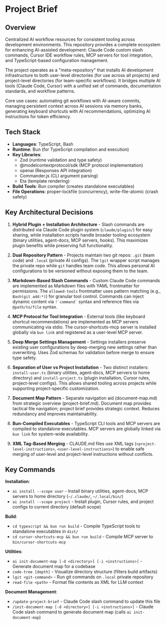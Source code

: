 # Project Brief

## Overview

Centralized AI workflow resources for consistent tooling across development environments. This repository provides a complete ecosystem for enhancing AI-assisted development: Claude Code custom slash commands, Cursor IDE workflow rules, MCP servers for tool integration, and TypeScript-based configuration management.

The project operates as a "meta-repository" that installs AI development infrastructure to both user-level directories (for use across all projects) and project-level directories (for team-specific workflows). It bridges multiple AI tools (Claude Code, Cursor) with a unified set of commands, documentation standards, and workflow patterns.

Core use cases: automating git workflows with AI-aware commits, managing persistent context across AI sessions via memory banks, generating keyboard shortcuts with AI recommendations, optimizing AI instructions for token efficiency.

## Tech Stack

- **Languages**: TypeScript, Bash
- **Runtime**: Bun (for TypeScript compilation and execution)
- **Key Libraries**:
  - Zod (runtime validation and type safety)
  - @modelcontextprotocol/sdk (MCP protocol implementation)
  - openai (Responses API integration)
  - Commander.js (CLI argument parsing)
  - Eta (template rendering)
- **Build Tools**: Bun compiler (creates standalone executables)
- **File Operations**: proper-lockfile (concurrency), write-file-atomic (crash safety)

## Key Architectural Decisions

1. **Hybrid Plugin + Installation Architecture** - Slash commands are distributed via Claude Code plugin system (`claude/plugin/`) for easy sharing, while installation scripts handle broader tooling ecosystem (binary utilities, agent-docs, MCP servers, hooks). This maximizes plugin benefits while preserving full functionality.

2. **Dual Repository Pattern** - Projects maintain two git repos: `.git` (team code) and `.local` (private AI configs). The `lgit` wrapper script manages the private repo while `git` handles team code. This allows personal AI configurations to be versioned without exposing them to the team.

3. **Markdown-Based Slash Commands** - Custom Claude Code commands are implemented as Markdown files with YAML frontmatter for permissions. The `allowed-tools` frontmatter uses pattern matching (e.g., `Bash(git add:*)`) for granular tool control. Commands can inject dynamic content via `` !`command` `` syntax and reference files via `@path/to/file` syntax.

4. **MCP Protocol for Tool Integration** - External tools (like keyboard shortcut recommendations) are implemented as MCP servers communicating via stdio. The cursor-shortcuts-mcp server is installed globally via `bun link` and registered as a user-level MCP server.

5. **Deep Merge Settings Management** - Settings installers preserve existing user configurations by deep-merging new settings rather than overwriting. Uses Zod schemas for validation before merge to ensure type safety.

6. **Separation of User vs Project Installation** - Two distinct installers: `install-user.ts` (binary utilities, agent-docs, MCP servers to home directory) and `install-project.ts` (plugin installation, Cursor rules, project-level configs). This allows shared tooling across projects while supporting project-specific customization.

7. **Document Map Pattern** - Separate navigation aid (document-map.md) from strategic overview (project-brief.md). Document map provides tactical file navigation; project brief provides strategic context. Reduces redundancy and improves maintainability.

8. **Bun-Compiled Executables** - TypeScript CLI tools and MCP servers are compiled to standalone executables. MCP servers are globally linked via `bun link` for system-wide availability.

9. **XML Tag-Based Merging** - CLAUDE.md files use XML tags (`<project-level-instructions>`, `<user-level-instructions>`) to enable safe merging of user-level and project-level instructions without conflicts.

## Key Commands

**Installation**:

- `ai install --scope user` - Install binary utilities, agent-docs, MCP servers to home directory (`~/.claude/`, `~/.local/bin/`)
- `ai install --scope project` - Install plugin, Cursor rules, and project configs to current directory (default scope)

**Build**:

- `cd typescript && bun run build` - Compile TypeScript tools to standalone executables in `dist/`
- `cd cursor-shortcuts-mcp && bun run build` - Compile MCP server to `bin/cursor-shortcuts-mcp`

**Utilities**:

- `ai init-document-map [-d <directory>] [-i <instructions>]` - Generate document map for a codebase
- `code-tree [depth]` - Visualize directory structure (filters build artifacts)
- `lgit <git-command>` - Run git commands on `.local` private repository
- `read-file <path>` - Format file contents as XML for LLM context

**Document Management**:

- `/update-project-brief` - Claude Code slash command to update this file
- `/init-document-map [-d <directory>] [-i <instructions>]` - Claude Code slash command to generate document map (calls `ai init-document-map`)
